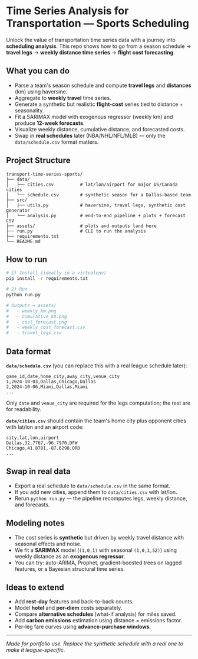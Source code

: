 
# Time Series Analysis for Transportation — Sports Scheduling

Unlock the value of transportation time series data with a journey into **scheduling analysis**.
This repo shows how to go from a season schedule → **travel legs** → **weekly distance time series** → **flight cost forecasting**.

## What you can do
- Parse a team's season schedule and compute **travel legs** and **distances** (km) using haversine.
- Aggregate to **weekly travel** time series.
- Generate a synthetic but realistic **flight-cost** series tied to distance + seasonality.
- Fit a SARIMAX model with exogenous regressor (weekly km) and produce **12-week forecasts**.
- Visualize weekly distance, cumulative distance, and forecasted costs.
- Swap in **real schedules** later (NBA/NHL/NFL/MLB) — only the `data/schedule.csv` format matters.

## Project Structure
```
transport-time-series-sports/
├── data/
│   ├── cities.csv          # lat/lon/airport for major US/Canada cities
│   └── schedule.csv        # synthetic season for a Dallas-based team
├── src/
│   ├── utils.py            # haversine, travel legs, synthetic cost generator
│   └── analysis.py         # end-to-end pipeline + plots + forecast CSV
├── assets/                 # plots and outputs land here
├── run.py                  # CLI to run the analysis
├── requirements.txt
└── README.md
```

## How to run
```bash
# 1) Install (ideally in a virtualenv)
pip install -r requirements.txt

# 2) Run
python run.py

# Outputs → assets/
#   - weekly_km.png
#   - cumulative_km.png
#   - cost_forecast.png
#   - weekly_cost_forecast.csv
#   - travel_legs.csv
```

## Data format

**`data/schedule.csv`** (you can replace this with a real league schedule later):
```
game_id,date,home_city,away_city,venue_city
1,2024-10-03,Dallas,Chicago,Dallas
2,2024-10-06,Miami,Dallas,Miami
...
```
Only `date` and `venue_city` are required for the legs computation; the rest are for readability.

**`data/cities.csv`** should contain the team's home city plus opponent cities with lat/lon and an airport code:
```
city,lat,lon,airport
Dallas,32.7767,-96.7970,DFW
Chicago,41.8781,-87.6298,ORD
...
```

## Swap in real data
- Export a real schedule to `data/schedule.csv` in the same format.
- If you add new cities, append them to `data/cities.csv` with lat/lon.
- Rerun `python run.py` — the pipeline recomputes legs, weekly distance, and forecasts.

## Modeling notes
- The cost series is **synthetic** but driven by weekly travel distance with seasonal effects and noise.
- We fit a **SARIMAX** model (`(1,0,1)` with seasonal `(1,0,1,52)`) using weekly distance as an **exogenous regressor**.
- You can try: auto-ARIMA, Prophet, gradient-boosted trees on lagged features, or a Bayesian structural time series.

## Ideas to extend
- Add **rest-day** features and back-to-back counts.
- Model **hotel** and **per-diem** costs separately.
- Compare **alternative schedules** (what-if analysis) for miles saved.
- Add **carbon emissions** estimation using distance × emissions factor.
- Per-leg fare curves using **advance-purchase windows**.

---

*Made for portfolio use. Replace the synthetic schedule with a real one to make it league-specific.*
